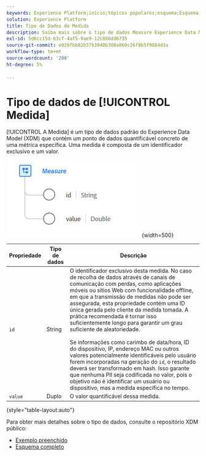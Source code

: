 ```yaml
---
keywords: Experience Platform;início;tópicos populares;esquema;Esquema;XDM;campos;esquemas;Esquemas;medida;tipo de dados;tipo de dados;tipo de dados;
solution: Experience Platform
title: Tipo de Dados de Medida
description: Saiba mais sobre o tipo de dados Measure Experience Data Model (XDM).
exl-id: 5d6cc15d-63cf-4af5-9ae9-12c886dd6735
source-git-commit: e028fbb82b37b3940b308a860c26f8b5f9884d3a
workflow-type: tm+mt
source-wordcount: '208'
ht-degree: 5%

---
```


# Tipo de dados de [!UICONTROL Medida]

[!UICONTROL A Medida] é um tipo de dados padrão do Experience Data Model (XDM) que contém um ponto de dados quantificável concreto de uma métrica específica. Uma medida é composta de um identificador exclusivo e um valor.

![medir imagem](../images/data-types/measure.PNG){width=500}

| Propriedade | Tipo de dados | Descrição |
| --- | --- | --- |
| `id` | String | O identificador exclusivo desta medida. No caso de recolha de dados através de canais de comunicação com perdas, como aplicações móveis ou sítios Web com funcionalidade offline, em que a transmissão de medidas não pode ser assegurada, esta propriedade contém uma ID única gerada pelo cliente da medida tomada. A prática recomendada é tornar isso suficientemente longo para garantir um grau suficiente de aleatoriedade. <br><br> Se informações como carimbo de data/hora, ID do dispositivo, IP, endereço MAC ou outros valores potencialmente identificáveis pelo usuário forem incorporadas na geração do `id`, o resultado deverá ser transformado em hash. Isso garante que nenhuma PII seja codificada no valor, pois o objetivo não é identificar um usuário ou dispositivo, mas a medida específica no tempo. |
| `value` | Duplo | O valor quantificável dessa medida. |

{style="table-layout:auto"}

Para obter mais detalhes sobre o tipo de dados, consulte o repositório XDM público:

* [Exemplo preenchido](https://github.com/adobe/xdm/blob/master/components/datatypes/data/measure.example.1.json)
* [Esquema completo](https://github.com/adobe/xdm/blob/master/components/datatypes/data/measure.schema.json)
